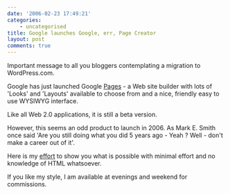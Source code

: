 ```yaml
---
date: '2006-02-23 17:49:21'
categories:
    - uncategorised
title: Google launches Google, err, Page Creator
layout: post
comments: true
---
```

Important message to all you bloggers contemplating a migration to
WordPress.com.

Google has just launched Google [Pages](http://pages.google.com/) - a
Web site builder with lots of 'Looks' and 'Layouts' available to choose
from and a nice, friendly easy to use WYSIWYG interface.

Like all Web 2.0 applications, it is still a beta version.

However, this seems an odd product to launch in 2006. As Mark E. Smith
once said 'Are you still doing what you did 5 years ago - Yeah ? Well -
don't make a career out of it'.

Here is my [effort](http://andycowl.googlepages.com/home) to show you
what is possible with minimal effort and no knowledge of HTML
whatsoever.

If you like my style, I am available at evenings and weekend for
commissions.
